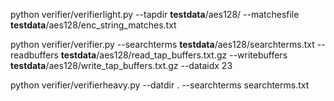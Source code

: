 
python verifier/verifierlight.py --tapdir __testdata__/aes128/ --matchesfile __testdata__/aes128/enc_string_matches.txt

python verifier/verifier.py --searchterms __testdata__/aes128/searchterms.txt --readbuffers __testdata__/aes128/read_tap_buffers.txt.gz --writebuffers __testdata__/aes128/write_tap_buffers.txt.gz --dataidx 23

python verifier/verifierheavy.py --datdir . --searchterms searchterms.txt